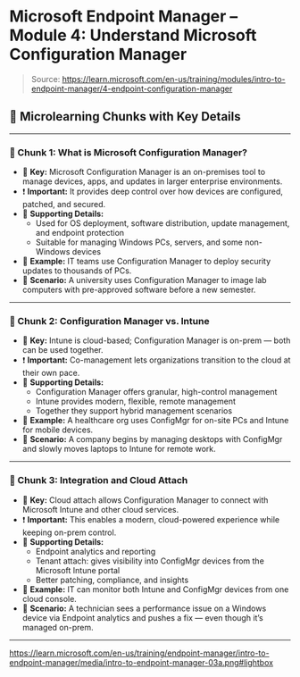 # Microsoft Endpoint Manager – Module 4: Understand Microsoft Configuration Manager

> Source: https://learn.microsoft.com/en-us/training/modules/intro-to-endpoint-manager/4-endpoint-configuration-manager

## 🧩 Microlearning Chunks with Key Details

---

### 🔹 Chunk 1: What is Microsoft Configuration Manager?

- 🔑 **Key:** Microsoft Configuration Manager is an on-premises tool to manage devices, apps, and updates in larger enterprise environments.
- ❗ **Important:** It provides deep control over how devices are configured, patched, and secured.
- 🧩 **Supporting Details:**
  - Used for OS deployment, software distribution, update management, and endpoint protection
  - Suitable for managing Windows PCs, servers, and some non-Windows devices
- 📌 **Example:** IT teams use Configuration Manager to deploy security updates to thousands of PCs.
- 💬 **Scenario:** A university uses Configuration Manager to image lab computers with pre-approved software before a new semester.

---

### 🔹 Chunk 2: Configuration Manager vs. Intune

- 🔑 **Key:** Intune is cloud-based; Configuration Manager is on-prem — both can be used together.
- ❗ **Important:** Co-management lets organizations transition to the cloud at their own pace.
- 🧩 **Supporting Details:**
  - Configuration Manager offers granular, high-control management
  - Intune provides modern, flexible, remote management
  - Together they support hybrid management scenarios
- 📌 **Example:** A healthcare org uses ConfigMgr for on-site PCs and Intune for mobile devices.
- 💬 **Scenario:** A company begins by managing desktops with ConfigMgr and slowly moves laptops to Intune for remote work.

---

### 🔹 Chunk 3: Integration and Cloud Attach

- 🔑 **Key:** Cloud attach allows Configuration Manager to connect with Microsoft Intune and other cloud services.
- ❗ **Important:** This enables a modern, cloud-powered experience while keeping on-prem control.
- 🧩 **Supporting Details:**
  - Endpoint analytics and reporting
  - Tenant attach: gives visibility into ConfigMgr devices from the Microsoft Intune portal
  - Better patching, compliance, and insights
- 📌 **Example:** IT can monitor both Intune and ConfigMgr devices from one cloud console.
- 💬 **Scenario:** A technician sees a performance issue on a Windows device via Endpoint analytics and pushes a fix — even though it’s managed on-prem.

---

https://learn.microsoft.com/en-us/training/endpoint-manager/intro-to-endpoint-manager/media/intro-to-endpoint-manager-03a.png#lightbox